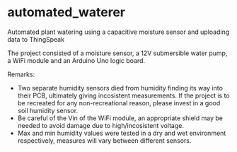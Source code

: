 # automated_waterer
Automated plant watering using a capacitive moisture sensor and uploading data to ThingSpeak

The project consisted of a moisture sensor, a 12V submersible water pump, a WiFi module and an Arduino Uno logic board.

Remarks:
- Two separate humidity sensors died from humidity finding its way into their PCB, ultimately giving incosistent measurements. If the project is to be recreated for any non-recreational reason, please invest in a good soil humidity sensor.
- Be careful of the Vin of the WiFi module, an appropriate shield may be needed to avoid damage due to high/incosistent voltage.
- Max and min humidity values were tested in a dry and wet environment respectively, measures will vary between different sensors.
